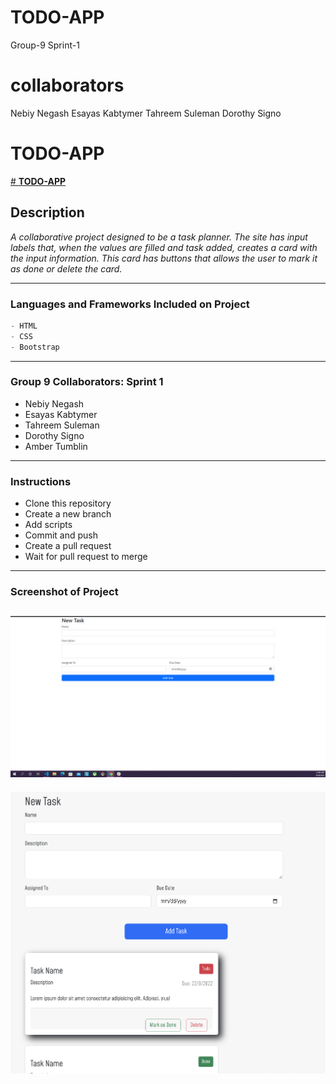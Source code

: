 # TODO-APP
Group-9 Sprint-1
# collaborators

Nebiy Negash
Esayas Kabtymer
Tahreem Suleman
Dorothy Signo

# **TODO-APP**

[# **TODO-APP**](https://todo-app-group-9.netlify.app/)


## **Description**
_A collaborative project designed to be a task planner. The site has input labels that, when the values are filled and task added, creates a card with the input information. This card has buttons that allows the user to mark it as done or delete the card._ 

---
### **Languages and Frameworks Included on Project**
```python
- HTML
- CSS
- Bootstrap
```
---
### **Group 9 Collaborators: Sprint 1**
- Nebiy Negash
- Esayas Kabtymer
- Tahreem Suleman
- Dorothy Signo
- Amber Tumblin

---
### **Instructions**
- Clone this repository
- Create a new branch
- Add scripts
- Commit and push
- Create a pull request
- Wait for pull request to merge

---
### **Screenshot of Project**

![Screeenshot](images/Untitled.png)
---
![Screenshot](images/Screen%20Shot%20.png)